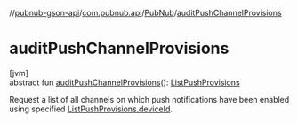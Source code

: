 //[pubnub-gson-api](../../../index.md)/[com.pubnub.api](../index.md)/[PubNub](index.md)/[auditPushChannelProvisions](audit-push-channel-provisions.md)

# auditPushChannelProvisions

[jvm]\
abstract fun [auditPushChannelProvisions](audit-push-channel-provisions.md)(): [ListPushProvisions](../../com.pubnub.api.endpoints.push/-list-push-provisions/index.md)

Request a list of all channels on which push notifications have been enabled using specified [ListPushProvisions.deviceId](../../../../../pubnub-gson/pubnub-gson-api/com.pubnub.api.endpoints.push/-list-push-provisions/device-id.md).
